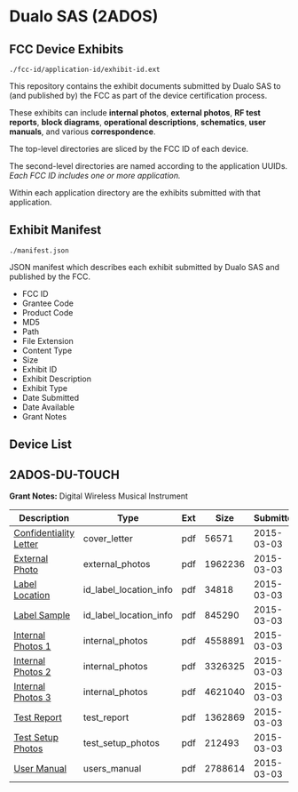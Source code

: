 # Dualo SAS (2ADOS)
## FCC Device Exhibits

```
./fcc-id/application-id/exhibit-id.ext
```

This repository contains the exhibit documents submitted by Dualo SAS to (and published by) the FCC as part of the device certification process.

These exhibits can include **internal photos**, **external photos**, **RF test reports**, **block diagrams**, **operational descriptions**, **schematics**, **user manuals**, and various **correspondence**.

The top-level directories are sliced by the FCC ID of each device.

The second-level directories are named according to the application UUIDs. *Each FCC ID includes one or more application.*

Within each application directory are the exhibits submitted with that application. 

## Exhibit Manifest

```
./manifest.json
```

JSON manifest which describes each exhibit submitted by Dualo SAS and published by the FCC.

- FCC ID
- Grantee Code
- Product Code
- MD5
- Path
- File Extension
- Content Type
- Size
- Exhibit ID
- Exhibit Description
- Exhibit Type
- Date Submitted
- Date Available
- Grant Notes

## Device List
## 2ADOS-DU-TOUCH
**Grant Notes:** Digital Wireless Musical Instrument

| Description | Type | Ext | Size | Submitted | Available |
| ----------- | ---- | --- | ---- | --------- | --------- |
| [Confidentiality Letter](2ADOS-DU-TOUCH/bf145da0469b77f3324edb104ca23cc3/2545384.pdf) | cover_letter | pdf | 56571 | 2015-03-03 | 2015-03-03 |
| [External Photo](2ADOS-DU-TOUCH/bf145da0469b77f3324edb104ca23cc3/2545385.pdf) | external_photos | pdf | 1962236 | 2015-03-03 | 2015-03-03 |
| [Label Location](2ADOS-DU-TOUCH/bf145da0469b77f3324edb104ca23cc3/2545389.pdf) | id_label_location_info | pdf | 34818 | 2015-03-03 | 2015-03-03 |
| [Label Sample](2ADOS-DU-TOUCH/bf145da0469b77f3324edb104ca23cc3/2545390.pdf) | id_label_location_info | pdf | 845290 | 2015-03-03 | 2015-03-03 |
| [Internal Photos 1](2ADOS-DU-TOUCH/bf145da0469b77f3324edb104ca23cc3/2545386.pdf) | internal_photos | pdf | 4558891 | 2015-03-03 | 2015-03-03 |
| [Internal Photos 2](2ADOS-DU-TOUCH/bf145da0469b77f3324edb104ca23cc3/2545387.pdf) | internal_photos | pdf | 3326325 | 2015-03-03 | 2015-03-03 |
| [Internal Photos 3](2ADOS-DU-TOUCH/bf145da0469b77f3324edb104ca23cc3/2545388.pdf) | internal_photos | pdf | 4621040 | 2015-03-03 | 2015-03-03 |
| [Test Report](2ADOS-DU-TOUCH/bf145da0469b77f3324edb104ca23cc3/2545391.pdf) | test_report | pdf | 1362869 | 2015-03-03 | 2015-03-03 |
| [Test Setup Photos](2ADOS-DU-TOUCH/bf145da0469b77f3324edb104ca23cc3/2545392.pdf) | test_setup_photos | pdf | 212493 | 2015-03-03 | 2015-03-03 |
| [User Manual](2ADOS-DU-TOUCH/bf145da0469b77f3324edb104ca23cc3/2545393.pdf) | users_manual | pdf | 2788614 | 2015-03-03 | 2015-03-03 |
